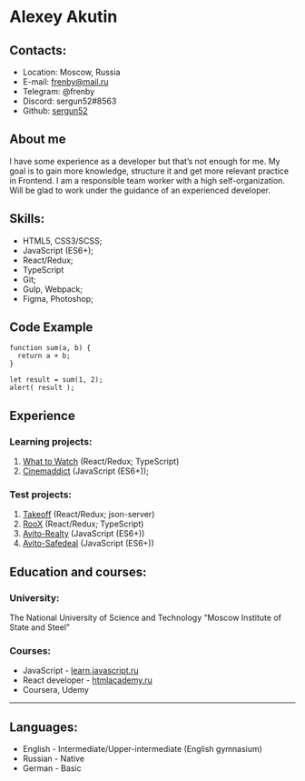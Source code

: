 # Alexey Akutin 

## Contacts:
* Location: Moscow, Russia
* E-mail: frenby@mail.ru
* Telegram: @frenby
* Discord: sergun52#8563
* Github: [sergun52](https://github.com/sergun52)

## About me
I have some experience as a developer but that’s not enough for me. My goal is to gain more knowledge, structure it and get more relevant practice in Frontend. I am a responsible team worker with a high self-organization. Will be glad to work under the guidance of an experienced developer. 

## Skills:
* HTML5, CSS3/SCSS;
* JavaScript (ES6+);
* React/Redux;
* TypeScript
* Git;
* Gulp, Webpack;
* Figma, Photoshop;

## Code Example
```
function sum(a, b) {
  return a + b;
}

let result = sum(1, 2);
alert( result );
```

## Experience
### Learning projects:
1.	[What to Watch](https://github.com/frenby52/973763-what-to-watch-3) (React/Redux; TypeScript)
2.	[Cinemaddict](https://github.com/frenby52/973763-cinemaddict-10) (JavaScript (ES6+));

### Test projects:
1.	[Takeoff](https://github.com/frenby52/Takeoff-staff) (React/Redux; json-server)
2.	[RooX](https://github.com/frenby52/RooX) (React/Redux; TypeScript)
3.	[Avito-Realty](https://github.com/frenby52/Avito-Realty-Test-assignment) (JavaScript (ES6+))
4.	[Avito-Safedeal](https://github.com/frenby52/Avito-Safedeal-Test-assignment) (JavaScript (ES6+))

## Education and courses:
### University: 
The National University of Science and Technology “Moscow Institute of State and Steel”
### Courses:
* JavaScript - [learn.javascript.ru](https://learn.javascript.ru/) 
* React developer - [htmlacademy.ru](https://htmlacademy.ru/profession/react) 
* Coursera, Udemy
---
## Languages:
* English - Intermediate/Upper-intermediate (English gymnasium)
* Russian - Native
* German - Basic
